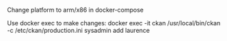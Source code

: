 Change platform to arm/x86 in docker-compose

Use docker exec to make changes: 
docker exec -it ckan /usr/local/bin/ckan -c /etc/ckan/production.ini sysadmin add laurence
